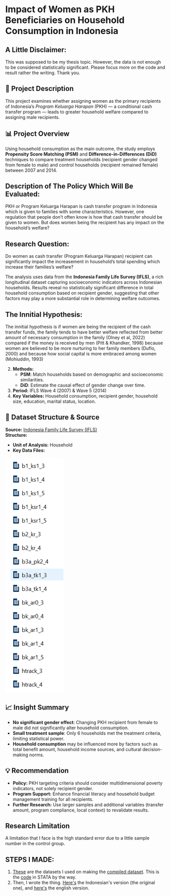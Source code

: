 # Impact of Women as PKH Beneficiaries on Household Consumption in Indonesia

## A Little Disclaimer:
This was supposed to be my thesis topic. However, the data is not enough to be considered statistically significant. Please focus more on the code and result rather the writing. Thank you.

## 📄 Project Description
This project examines whether assigning women as the primary recipients of Indonesia’s *Program Keluarga Harapan* (PKH) — a conditional cash transfer program — leads to greater household welfare compared to assigning male recipients.  

## 📊 Project Overview
Using household consumption as the main outcome, the study employs **Propensity Score Matching (PSM)** and **Difference-in-Differences (DiD)** techniques to compare treatment households (recipient gender changed from female to male) and control households (recipient remained female) between 2007 and 2014.

## Description of The Policy Which Will Be Evaluated:
PKH or Program Keluarga Harapan is cash transfer program in Indonesia which is given to families with some characteristics. However, one regulation that people don’t often know is how that cash transfer should be given to women. But does women being the recipient has any impact on the household’s welfare? 

## Research Question: 
Do women as cash transfer (Program Keluarga Harapan) recipient can significantly impact the increasement in household’s total spending which increase their families’s welfare?

The analysis uses data from the **Indonesia Family Life Survey (IFLS)**, a rich longitudinal dataset capturing socioeconomic indicators across Indonesian households. Results reveal no statistically significant difference in total household consumption based on recipient gender, suggesting that other factors may play a more substantial role in determining welfare outcomes.

## The Innitial Hypothesis:
The innitial hypothesis is if women are being the recipient of the cash transfer funds, the family tends to have better welfare reflected from better amount of necessary consumption in the family (Olney et al, 2022) compared if the money is received by men (Pitt & Khandker, 1998) because women are believed to be more nurturing to her family members (Duflo, 2000) and because how social capital is more embraced among women (Mohiuddin, 1993)

2. **Methods:**
   - **PSM**: Match households based on demographic and socioeconomic similarities.
   - **DiD**: Estimate the causal effect of gender change over time.
3. **Period:** IFLS Wave 4 (2007) & Wave 5 (2014)
4. **Key Variables:** Household consumption, recipient gender, household size, education, marital status, location.

## 📂 Dataset Structure & Source
**Source:** [Indonesia Family Life Survey (IFLS)](https://www.rand.org/well-being/social-and-behavioral-policy/data/FLS/IFLS.html)  
**Structure:**
- **Unit of Analysis:** Household
- **Key Data Files:**

![Dataset I Used](https://github.com/trinitarn/Propensity-Score-Matching-to-Assess-Women-Being-PKH-Recipient-Impacts-On-Household-s-Welfare/blob/main/Dataset%20Used.png)
 

## 📈 Insight Summary
- **No significant gender effect**: Changing PKH recipient from female to male did not significantly alter household consumption.
- **Small treatment sample**: Only 6 households met the treatment criteria, limiting statistical power.
- **Household consumption** may be influenced more by factors such as total benefit amount, household income sources, and cultural decision-making norms.

## 💡 Recommendation
- **Policy:** PKH targeting criteria should consider multidimensional poverty indicators, not solely recipient gender.
- **Program Support:** Enhance financial literacy and household budget management training for all recipients.
- **Further Research:** Use larger samples and additional variables (transfer amount, program compliance, local context) to revalidate results.

## Research Limitation
A limitation that I face is the high standard error due to a little sample number in the control group. 

## STEPS I MADE:
1. [These](https://github.com/trinitarn/Propensity-Score-Matching-to-Assess-Women-Being-PKH-Recipient-Impacts-On-Household-s-Welfare/blob/main/Dataset%20Used.png) are the datasets I used on making the [compiled dataset](https://github.com/trinitarn/Propensity-Score-Matching-to-Assess-Women-Being-PKH-Recipient-Impacts-On-Household-s-Welfare/blob/main/ready_bgt.dta). This is the [code](https://github.com/trinitarn/Propensity-Score-Matching-to-Assess-Women-Being-PKH-Recipient-Impacts-On-Household-s-Welfare/blob/main/1.do) in STATA by the way.
2. Then, I wrote the thing. [Here's](https://github.com/trinitarn/Propensity-Score-Matching-to-Assess-Women-Being-PKH-Recipient-Impacts-On-Household-s-Welfare/blob/main/Final%20Product_Indonesia.pdf) the Indonesian's version (the original one), and [here's](https://github.com/trinitarn/Propensity-Score-Matching-to-Assess-Women-Being-PKH-Recipient-Impacts-On-Household-s-Welfare/blob/main/Final%20Product_English.pdf) the english version.
